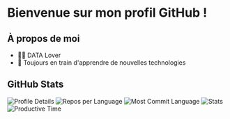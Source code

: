 # Bienvenue sur mon profil GitHub !

## À propos de moi

- 👨‍💻 DATA Lover 
- 🚀 Toujours en train d'apprendre de nouvelles technologies

## GitHub Stats

![Profile Details](http://github-profile-summary-cards.vercel.app/api/cards/profile-details?username=nafyssat&theme=vue)
![Repos per Language](http://github-profile-summary-cards.vercel.app/api/cards/repos-per-language?username=nafyssat&theme=vue)
![Most Commit Language](http://github-profile-summary-cards.vercel.app/api/cards/most-commit-language?username=nafyssat&theme=vue)
![Stats](http://github-profile-summary-cards.vercel.app/api/cards/stats?username=nafyssat&theme=vue)
![Productive Time](http://github-profile-summary-cards.vercel.app/api/cards/productive-time?username=nafyssat&theme=vue)


